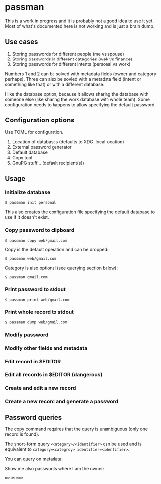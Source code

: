 # passman

This is a work in progress and it is probably not a good idea to use it yet.
Most of what's documented here is not working and is just a brain dump.

## Use cases

1. Storing passwords for different people (me vs spouse)
2. Storing passwords in different categories (web vs finance)
3. Storing passwords for different intents (personal vs work)

Numbers 1 and 2 can be solved with metadata fields (owner and category perhaps).
Three can also be sovled with a metadata field (intent or something like that)
or with a different database.

I like the database option, because it allows sharing the database with someone
else (like sharing the work database with whole team). Some configuration needs
to happens to allow specifying the default password.

## Configuration options

Use TOML for configuration.

1. Location of databases (defaults to XDG .local location)
2. External password generator
3. Default database
4. Copy tool
5. GnuPG stuff... (default recipient(s))

## Usage

### Initialize database

`$ passman init personal`

This also creates the configuration file specifying the default database to use
if it doesn't exist.

### Copy password to clipboard

`$ passman copy web/gmail.com`

Copy is the default operation and can be dropped:

`$ passman web/gmail.com`

Category is also optional (see querying section below):

`$ passman gmail.com`

### Print password to stdout

`$ passman print web/gmail.com`

### Print whole record to stdout

`$ passman dump web/gmail.com`

### Modify password
### Modify other fields and metadata
### Edit record in $EDITOR
### Edit all records in $EDITOR (dangerous)
### Create and edit a new record
### Create a new record and generate a password

## Password queries

The copy command requires that the query is unambiguous (only one record is
found).

The short-form query `<category>/<identifier>` can be used and is equivalent to
`category=<categroy> identifier=<identifier>`.

You can query on metadata:

Show me also passwords where I am the owner:

`owner=me`
